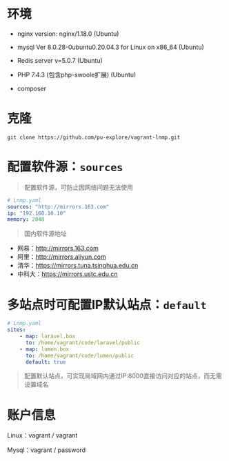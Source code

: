 # 环境

- nginx version: nginx/1.18.0 (Ubuntu)

- mysql Ver 8.0.28-0ubuntu0.20.04.3 for Linux on x86_64 (Ubuntu)

- Redis server v=5.0.7 (Ubuntu)

- PHP 7.4.3 (包含php-swoole扩展) (Ubuntu)

- composer


# 克隆

```shell
git clone https://github.com/pu-explore/vagrant-lnmp.git
```

# 配置软件源：`sources`

> 配置软件源，可防止因网络问题无法使用

```yaml
# Lnmp.yaml
sources: "http://mirrors.163.com"
ip: "192.168.10.10"
memory: 2048
```

> 国内软件源地址

- 网易：http://mirrors.163.com
- 阿里：http://mirrors.aliyun.com
- 清华：https://mirrors.tuna.tsinghua.edu.cn
- 中科大：https://mirrors.ustc.edu.cn

# 多站点时可配置IP默认站点：`default`

```yaml
# Lnmp.yaml
sites:
    - map: laravel.box
      to: /home/vagrant/code/laravel/public
    - map: lumen.box
      to: /home/vagrant/code/lumen/public
      default: true
```

> 配置默认站点，可实现局域网内通过IP:8000直接访问对应的站点，而无需设置域名

# 账户信息

Linux：vagrant / vagrant

Mysql：vagrant / password